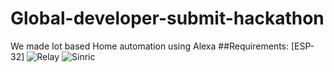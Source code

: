 # Global-developer-submit-hackathon
We made Iot based Home automation using Alexa
##Requirements:
[](https://github.com/NirmalKnock/images/blob/master/iot.jpg)
[ESP-32]
![Relay]()
![Sinric]()
